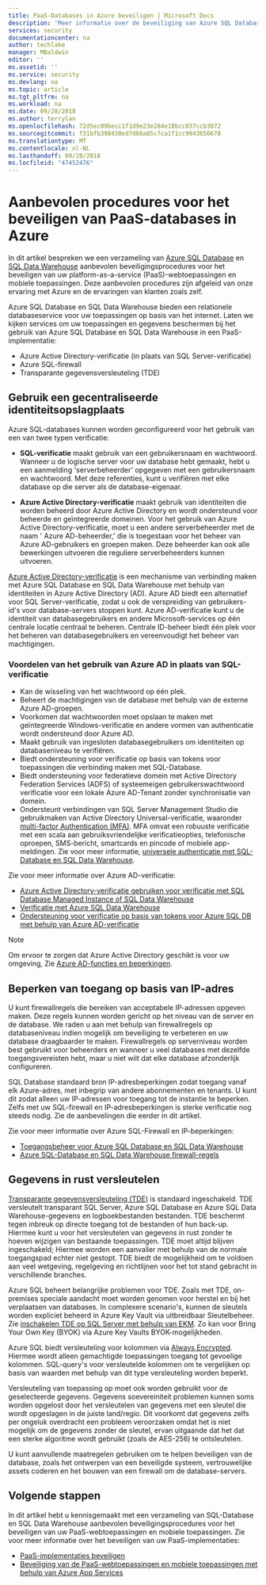 ```yaml
---
title: PaaS-Databases in Azure beveiligen | Microsoft Docs
description: 'Meer informatie over de beveiliging van Azure SQL Database en SQL Data Warehouse aanbevolen procedures voor het beveiligen van uw PaaS-webtoepassingen en mobiele toepassingen. '
services: security
documentationcenter: na
author: techlake
manager: MBaldwin
editor: ''
ms.assetid: ''
ms.service: security
ms.devlang: na
ms.topic: article
ms.tgt_pltfrm: na
ms.workload: na
ms.date: 09/28/2018
ms.author: terrylan
ms.openlocfilehash: 72d5ec09becc1f1d9e23e284e18bcc037ccb3072
ms.sourcegitcommit: f31bfb398430ed7d66a85c7ca1f1cc9943656678
ms.translationtype: MT
ms.contentlocale: nl-NL
ms.lasthandoff: 09/28/2018
ms.locfileid: "47452476"
---
```

# <a name="best-practices-for-securing-paas-databases-in-azure"></a>Aanbevolen procedures voor het beveiligen van PaaS-databases in Azure

In dit artikel bespreken we een verzameling van [Azure SQL Database](../sql-database/sql-database-technical-overview.md) en [SQL Data Warehouse](../sql-data-warehouse/sql-data-warehouse-overview-what-is.md) aanbevolen beveiligingsprocedures voor het beveiligen van uw platform-as-a-service (PaaS)-webtoepassingen en mobiele toepassingen. Deze aanbevolen procedures zijn afgeleid van onze ervaring met Azure en de ervaringen van klanten zoals zelf.

Azure SQL Database en SQL Data Warehouse bieden een relationele databaseservice voor uw toepassingen op basis van het internet. Laten we kijken services om uw toepassingen en gegevens beschermen bij het gebruik van Azure SQL Database en SQL Data Warehouse in een PaaS-implementatie:

- Azure Active Directory-verificatie (in plaats van SQL Server-verificatie)
- Azure SQL-firewall
- Transparante gegevensversleuteling (TDE)

## <a name="use-a-centralized-identity-repository"></a>Gebruik een gecentraliseerde identiteitsopslagplaats
Azure SQL-databases kunnen worden geconfigureerd voor het gebruik van een van twee typen verificatie:

- **SQL-verificatie** maakt gebruik van een gebruikersnaam en wachtwoord. Wanneer u de logische server voor uw database hebt gemaakt, hebt u een aanmelding 'serverbeheerder' opgegeven met een gebruikersnaam en wachtwoord. Met deze referenties, kunt u verifiëren met elke database op die server als de database-eigenaar.

- **Azure Active Directory-verificatie** maakt gebruik van identiteiten die worden beheerd door Azure Active Directory en wordt ondersteund voor beheerde en geïntegreerde domeinen. Voor het gebruik van Azure Active Directory-verificatie, moet u een andere serverbeheerder met de naam ' Azure AD-beheerder,' die is toegestaan voor het beheer van Azure AD-gebruikers en groepen maken. Deze beheerder kan ook alle bewerkingen uitvoeren die reguliere serverbeheerders kunnen uitvoeren.

[Azure Active Directory-verificatie](../active-directory/develop/authentication-scenarios.md) is een mechanisme van verbinding maken met Azure SQL Database en SQL Data Warehouse met behulp van identiteiten in Azure Active Directory (AD). Azure AD biedt een alternatief voor SQL Server-verificatie, zodat u ook de verspreiding van gebruikers-id's voor database-servers stoppen kunt. Azure AD-verificatie kunt u de identiteit van databasegebruikers en andere Microsoft-services op één centrale locatie centraal te beheren. Centrale ID-beheer biedt één plek voor het beheren van databasegebruikers en vereenvoudigt het beheer van machtigingen.  

### <a name="benefits-of-using-azure-ad-instead-of-sql-authentication"></a>Voordelen van het gebruik van Azure AD in plaats van SQL-verificatie
- Kan de wisseling van het wachtwoord op één plek.
- Beheert de machtigingen van de database met behulp van de externe Azure AD-groepen.
- Voorkomen dat wachtwoorden moet opslaan te maken met geïntegreerde Windows-verificatie en andere vormen van authenticatie wordt ondersteund door Azure AD.
- Maakt gebruik van ingesloten databasegebruikers om identiteiten op databaseniveau te verifiëren.
- Biedt ondersteuning voor verificatie op basis van tokens voor toepassingen die verbinding maken met SQL-Database.
- Biedt ondersteuning voor federatieve domein met Active Directory Federation Services (ADFS) of systeemeigen gebruikerswachtwoord verificatie voor een lokale Azure AD-Tenant zonder synchronisatie van domein.
- Ondersteunt verbindingen van SQL Server Management Studio die gebruikmaken van Active Directory Universal-verificatie, waaronder [multi-factor Authentication (MFA)](../active-directory/authentication/multi-factor-authentication.md). MFA omvat een robuuste verificatie met een scala aan gebruiksvriendelijke verificatieopties, telefonische oproepen, SMS-bericht, smartcards en pincode of mobiele app-meldingen. Zie voor meer informatie, [universele authenticatie met SQL-Database en SQL Data Warehouse](../sql-database/sql-database-ssms-mfa-authentication.md).

Zie voor meer informatie over Azure AD-verificatie:

- [Azure Active Directory-verificatie gebruiken voor verificatie met SQL Database Managed Instance of SQL Data Warehouse](../sql-database/sql-database-aad-authentication.md)
- [Verificatie met Azure SQL Data Warehouse](../sql-data-warehouse/sql-data-warehouse-authentication.md)
- [Ondersteuning voor verificatie op basis van tokens voor Azure SQL DB met behulp van Azure AD-verificatie](../sql-database/sql-database-aad-authentication.md)

> [!NOTE]
> Om ervoor te zorgen dat Azure Active Directory geschikt is voor uw omgeving, Zie [Azure AD-functies en beperkingen](../sql-database/sql-database-aad-authentication.md#azure-ad-features-and-limitations).
>
>

## <a name="restrict-access-based-on-ip-address"></a>Beperken van toegang op basis van IP-adres
U kunt firewallregels die bereiken van acceptabele IP-adressen opgeven maken. Deze regels kunnen worden gericht op het niveau van de server en de database. We raden u aan met behulp van firewallregels op databaseniveau indien mogelijk om beveiliging te verbeteren en uw database draagbaarder te maken. Firewallregels op serverniveau worden best gebruikt voor beheerders en wanneer u veel databases met dezelfde toegangsvereisten hebt, maar u niet wilt dat elke database afzonderlijk configureren.

SQL Database standaard bron IP-adresbeperkingen zodat toegang vanaf elk Azure-adres, met inbegrip van andere abonnementen en tenants. U kunt dit zodat alleen uw IP-adressen voor toegang tot de instantie te beperken. Zelfs met uw SQL-firewall en IP-adresbeperkingen is sterke verificatie nog steeds nodig. Zie de aanbevelingen die eerder in dit artikel.

Zie voor meer informatie over Azure SQL-Firewall en IP-beperkingen:

- [Toegangsbeheer voor Azure SQL Database en SQL Data Warehouse](../sql-database/sql-database-control-access.md)
- [Azure SQL-Database en SQL Data Warehouse firewall-regels](../sql-database/sql-database-firewall-configure.md)


## <a name="encrypt-data-at-rest"></a>Gegevens in rust versleutelen
[Transparante gegevensversleuteling (TDE)](/sql/relational-databases/security/encryption/transparent-data-encryption) is standaard ingeschakeld. TDE versleutelt transparant SQL Server, Azure SQL Database en Azure SQL Data Warehouse-gegevens en logboekbestanden bestanden. TDE beschermt tegen inbreuk op directe toegang tot de bestanden of hun back-up. Hiermee kunt u voor het versleutelen van gegevens in rust zonder te hoeven wijzigen van bestaande toepassingen. TDE moet altijd blijven ingeschakeld; Hiermee worden een aanvaller met behulp van de normale toegangspad echter niet gestopt. TDE biedt de mogelijkheid om te voldoen aan veel wetgeving, regelgeving en richtlijnen voor het tot stand gebracht in verschillende branches.

Azure SQL beheert belangrijke problemen voor TDE. Zoals met TDE, on-premises speciale aandacht moet worden genomen voor herstel en bij het verplaatsen van databases. In complexere scenario's, kunnen de sleutels worden expliciet beheerd in Azure Key Vault via uitbreidbaar Sleutelbeheer. Zie [inschakelen TDE op SQL Server met behulp van EKM](/sql/relational-databases/security/encryption/enable-tde-on-sql-server-using-ekm). Zo kan voor Bring Your Own Key (BYOK) via Azure Key Vaults BYOK-mogelijkheden.

Azure SQL biedt versleuteling voor kolommen via [Always Encrypted](/sql/relational-databases/security/encryption/always-encrypted-database-engine). Hiermee wordt alleen gemachtigde toepassingen toegang tot gevoelige kolommen. SQL-query's voor versleutelde kolommen om te vergelijken op basis van waarden met behulp van dit type versleuteling worden beperkt.

Versleuteling van toepassing op moet ook worden gebruikt voor de geselecteerde gegevens. Gegevens soevereiniteit problemen kunnen soms worden opgelost door het versleutelen van gegevens met een sleutel die wordt opgeslagen in de juiste land/regio. Dit voorkomt dat gegevens zelfs per ongeluk overdracht een probleem veroorzaken omdat het is niet mogelijk om de gegevens zonder de sleutel, ervan uitgaande dat het dat een sterke algoritme wordt gebruikt (zoals de AES-256) te ontsleutelen.

U kunt aanvullende maatregelen gebruiken om te helpen beveiligen van de database, zoals het ontwerpen van een beveiligde systeem, vertrouwelijke assets coderen en het bouwen van een firewall om de database-servers.

## <a name="next-steps"></a>Volgende stappen
In dit artikel hebt u kennisgemaakt met een verzameling van SQL-Database en SQL Data Warehouse aanbevolen beveiligingsprocedures voor het beveiligen van uw PaaS-webtoepassingen en mobiele toepassingen. Zie voor meer informatie over het beveiligen van uw PaaS-implementaties:

- [PaaS-implementaties beveiligen](security-paas-deployments.md)
- [Beveiliging van de PaaS-webtoepassingen en mobiele toepassingen met behulp van Azure App Services](security-paas-applications-using-app-services.md)
